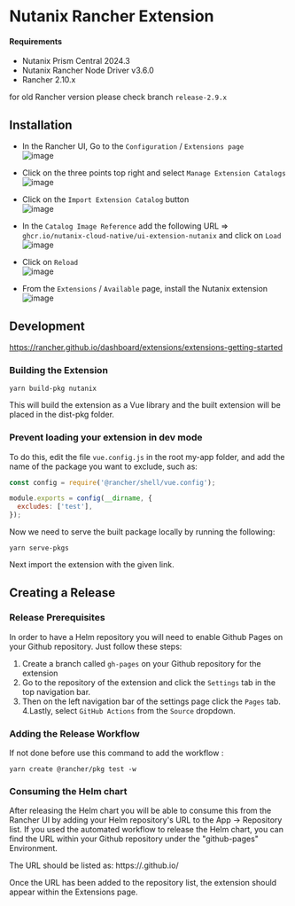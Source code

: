 # Nutanix Rancher Extension

#### Requirements

- Nutanix Prism Central 2024.3
- Nutanix Rancher Node Driver v3.6.0
- Rancher 2.10.x 

for old Rancher version please check branch `release-2.9.x`

## Installation

- In the Rancher UI, Go to the `Configuration` / `Extensions page`  
![image](https://github.com/user-attachments/assets/f1453121-59bd-4654-8f36-83d3348e4048)


- Click on the three points top right and select `Manage Extension Catalogs`  
![image](https://github.com/user-attachments/assets/54804ba4-cae9-431e-8231-321e94479652)

- Click on the `Import Extension Catalog` button  
  ![image](https://github.com/user-attachments/assets/f2fa3734-eb34-4ecf-9c5c-e2613db49cb0)

- In the `Catalog Image Reference` add the following URL => `ghcr.io/nutanix-cloud-native/ui-extension-nutanix` and click on `Load`  
  ![image](https://github.com/user-attachments/assets/f9ab7eb1-2377-4fb8-8ed9-05f3f39b9ba9)

- Click on `Reload`  
  ![image](https://github.com/user-attachments/assets/37209f6a-241e-4ec3-9f1c-cba8b0297fc0)

- From the `Extensions` / `Available` page, install the Nutanix extension
  ![image](https://github.com/user-attachments/assets/cd648fe3-8dee-42c9-be76-2ff90538f486)


## Development

https://rancher.github.io/dashboard/extensions/extensions-getting-started

### Building the Extension

```shell
yarn build-pkg nutanix
```

This will build the extension as a Vue library and the built extension will be placed in the dist-pkg folder.

### Prevent loading your extension in dev mode

To do this, edit the file `vue.config.js` in the root my-app folder, and add the name of the package you want to exclude, such as:

```js
const config = require('@rancher/shell/vue.config');

module.exports = config(__dirname, {
  excludes: ['test'],
});
```

Now we need to serve the built package locally by running the following:

```shell
yarn serve-pkgs
```

Next import the extension with the given link.

## Creating a Release

### Release Prerequisites

In order to have a Helm repository you will need to enable Github Pages on your Github repository. Just follow these steps:

1. Create a branch called `gh-pages` on your Github repository for the extension
2. Go to the repository of the extension and click the `Settings` tab in the top navigation bar.
3. Then on the left navigation bar of the settings page click the `Pages` tab.
   4.Lastly, select `GitHub Actions` from the `Source` dropdown.

### Adding the Release Workflow

If not done before use this command to add the workflow :

```shell
yarn create @rancher/pkg test -w
```

### Consuming the Helm chart

After releasing the Helm chart you will be able to consume this from the Rancher UI by adding your Helm repository's URL to the App -> Repository list. If you used the automated workflow to release the Helm chart, you can find the URL within your Github repository under the "github-pages" Environment.

The URL should be listed as: https://<organization>.github.io/<repository>

Once the URL has been added to the repository list, the extension should appear within the Extensions page.

